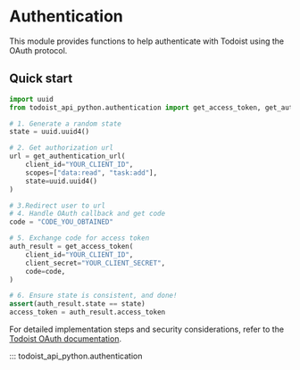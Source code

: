# Authentication

This module provides functions to help authenticate with Todoist using the OAuth protocol.

## Quick start

```python
import uuid
from todoist_api_python.authentication import get_access_token, get_authentication_url

# 1. Generate a random state
state = uuid.uuid4()

# 2. Get authorization url
url = get_authentication_url(
    client_id="YOUR_CLIENT_ID",
    scopes=["data:read", "task:add"],
    state=uuid.uuid4()
)

# 3.Redirect user to url
# 4. Handle OAuth callback and get code
code = "CODE_YOU_OBTAINED"

# 5. Exchange code for access token
auth_result = get_access_token(
    client_id="YOUR_CLIENT_ID",
    client_secret="YOUR_CLIENT_SECRET",
    code=code,
)

# 6. Ensure state is consistent, and done!
assert(auth_result.state == state)
access_token = auth_result.access_token
```

For detailed implementation steps and security considerations, refer to the [Todoist OAuth documentation](https://todoist.com/api/v1/docs#tag/Authorization/OAuth).

::: todoist_api_python.authentication
